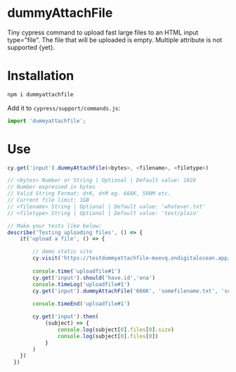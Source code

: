 # dummyAttachFile
Tiny cypress command to upload fast large files to an HTML input type="file".
The file that will be uploaded is empty. Multiple attribute is not supported {yet}.

# Installation
```bash
npm i dummyattachfile
```

Add it to `cypress/support/commands.js`:

```javascript
import 'dummyattachfile';
```

# Use

```javascript
cy.get('input').dummyAttachFile(<bytes>, <filename>, <filetype>)

// <bytes> Number or String | Optional | Default value: 1024
// Number expressed in bytes
// Valid String Format: d+K, d+M eg. 666K, 500M etc.
// Current file limit: 1GB
// <filename> String | Optional | Default value: 'whatever.txt'
// <filetype> String | Optional | Default value: 'text/plain'

// Make your tests like below:
describe('Testing uploading files', () => {
    it('upload a file', () => {

        // demo static site
        cy.visit('https://testdummyattachfile-mxevq.ondigitalocean.app/')
        
        console.time('uploadfile#1')
        cy.get('input').should('have.id','ena')
        console.timeLog('uploadfile#1')
        cy.get('input').dummyAttachFile('666K', 'somefilename.txt', 'somefiletype')
        
        console.timeEnd('uploadfile#1')

        cy.get('input').then(
            (subject) => {
                console.log(subject[0].files[0].size)
                console.log(subject[0].files[0])
            }
        )
    })
  })
  
```
